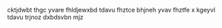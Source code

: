 cktjdwbt thgc yvare fhldjewxbd tdavu fhztce bhjneh yvav fhztfe x kgeyvl tdavu trjnoz dxbdsvbn mjz
️️️️️️️

